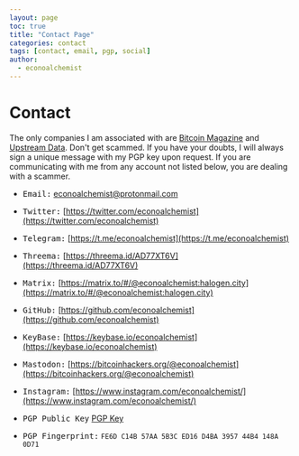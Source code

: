 ```yaml
---
layout: page
toc: true
title: "Contact Page"
categories: contact
tags: [contact, email, pgp, social]
author:
  - econoalchemist
---
```


# Contact

The only companies I am associated with are [Bitcoin Magazine](https://bitcoinmagazine.com/) and [Upstream Data](https://www.upstreamdata.ca/). Don't get scammed. If you have your doubts, I will always sign a unique message with my PGP key upon request. If you are communicating with me from any account not listed below, you are dealing with a scammer. 

- <kbd>Email:</kbd> [econoalchemist@protonmail.com](mailto:econoalchemist@protonmail.com)

- <kbd>Twitter:</kbd> [https://twitter.com/econoalchemist](https://twitter.com/econoalchemist)

- <kbd>Telegram:</kbd> [https://t.me/econoalchemist](https://t.me/econoalchemist)

- <kbd>Threema:</kbd> [https://threema.id/AD77XT6V](https://threema.id/AD77XT6V)

- <kbd>Matrix:</kbd> [https://matrix.to/#/@econoalchemist:halogen.city](https://matrix.to/#/@econoalchemist:halogen.city)

- <kbd>GitHub:</kbd> [https://github.com/econoalchemist](https://github.com/econoalchemist)

- <kbd>KeyBase:</kbd> [https://keybase.io/econoalchemist](https://keybase.io/econoalchemist)

- <kbd>Mastodon:</kbd> [https://bitcoinhackers.org/@econoalchemist](https://bitcoinhackers.org/@econoalchemist)

- <kbd>Instagram:</kbd> [https://www.instagram.com/econoalchemist/](https://www.instagram.com/econoalchemist/)

- <kbd>PGP Public Key</kbd> [PGP Key](/static/PGP.txt)

- <kbd>PGP Fingerprint:</kbd> `FE6D C14B 57AA 5B3C ED16 D4BA 3957 44B4 148A 0D71`
